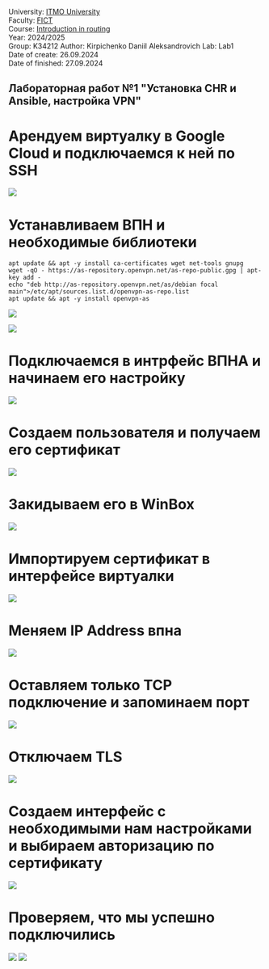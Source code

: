 University: [ITMO University](https://itmo.ru/ru/)  
Faculty: [FICT](https://fict.itmo.ru)  
Course: [Introduction in routing](https://itmo-ict-faculty.github.io/network-programming/education/labs2023_2024/lab1/lab1/)  
Year: 2024/2025  
Group: K34212
Author: Kirpichenko Daniil Aleksandrovich
Lab: Lab1  
Date of create: 26.09.2024  
Date of finished: 27.09.2024  




## Лабораторная работ №1 "Установка CHR и Ansible, настройка VPN"


# Арендуем виртуалку в Google Cloud и подключаемся к ней по SSH

![](https://github.com/ko1ll/2024-2025-network_programming-K34212/blob/main/photos/12.jpg)


# Устанавливаем ВПН и необходимые библиотеки

```
apt update && apt -y install ca-certificates wget net-tools gnupg
wget -qO - https://as-repository.openvpn.net/as-repo-public.gpg | apt-key add -
echo "deb http://as-repository.openvpn.net/as/debian focal main">/etc/apt/sources.list.d/openvpn-as-repo.list
apt update && apt -y install openvpn-as
```

![](https://github.com/ko1ll/2024-2025-network_programming-K34212/blob/main/photos/1.jpg)

![](https://github.com/ko1ll/2024-2025-network_programming-K34212/blob/main/photos/14.jpg)


# Подключаемся в интрфейс ВПНА и начинаем его настройку

![](https://github.com/ko1ll/2024-2025-network_programming-K34212/blob/main/photos/2.jpg)

# Создаем пользователя и получаем его сертификат

![](https://github.com/ko1ll/2024-2025-network_programming-K34212/blob/main/photos/4.jpg)

# Закидываем его в WinBox

![](https://github.com/ko1ll/2024-2025-network_programming-K34212/blob/main/photos/5.jpg)

# Импортируем сертификат в интерфейсе виртуалки

![](https://github.com/ko1ll/2024-2025-network_programming-K34212/blob/main/photos/6.jpg)

# Меняем IP Address впна

![](https://github.com/ko1ll/2024-2025-network_programming-K34212/blob/main/photos/7.jpg)

#  Оставляем только TCP подключение и запоминаем порт

![](https://github.com/ko1ll/2024-2025-network_programming-K34212/blob/main/photos/8.jpg)

#  Отключаем TLS

![](https://github.com/ko1ll/2024-2025-network_programming-K34212/blob/main/photos/3.jpg)

#  Создаем интерфейс с необходимыми нам настройками и выбираем авторизацию по сертификату

![](https://github.com/ko1ll/2024-2025-network_programming-K34212/blob/main/photos/9.jpg)

#  Проверяем, что мы успешно подключились

![](https://github.com/ko1ll/2024-2025-network_programming-K34212/blob/main/photos/10.jpg)
![](https://github.com/ko1ll/2024-2025-network_programming-K34212/blob/main/photos/11.jpg)



